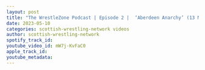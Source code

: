 ```yaml
---
layout: post
title: "The WrestleZone Podcast | Episode 2 |  ‘Aberdeen Anarchy’ (13 May 2023) Preview"
date: 2023-05-10
categories: scottish-wrestling-network videos
author: scottish-wrestling-network
spotify_track_id: 
youtube_video_id: mW7j-KvFaC0
apple_track_id: 
youtube_metadata: 
---
```

